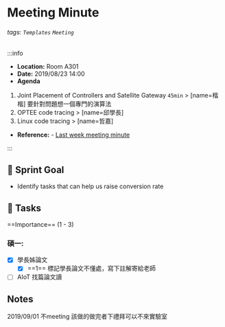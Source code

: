 Meeting Minute
===

###### tags: `Templates` `Meeting`

:::info
- **Location:** Room A301
- **Date:** 2019/08/23 14:00
- **Agenda**
1. Joint Placement of Controllers and Satellite Gateway `45min`	> [name=楷楷]
	要針對問題想一個專門的演算法
2. OPTEE code tracing > [name=邱學長]
3. Linux code tracing > [name=哲嘉]
- **Reference:** - [Last week meeting minute](/s/template-meeting-note)

:::

:dart: Sprint Goal
---
- Identify tasks that can help us raise conversion rate

:closed_book: Tasks
--
==Importance== (1 - 3)
### 碩一:
- [x] 學長姊論文
    - [x] ==1== 標記學長論文不懂處，寫下註解寄給老師
- [ ] AIoT 找篇論文讀

## Notes 
<!-- Other important details discussed during the meeting can be entered here. -->
2019/09/01 不meeting
該做的做完者下禮拜可以不來實驗室
